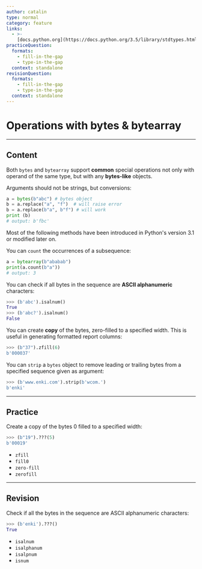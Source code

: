 ```yaml
---
author: catalin
type: normal
category: feature
links:
  - >-
    [docs.python.org](https://docs.python.org/3.5/library/stdtypes.html#bytes-and-bytearray-operations){website}
practiceQuestion:
  formats:
    - fill-in-the-gap
    - type-in-the-gap
  context: standalone
revisionQuestion:
  formats:
    - fill-in-the-gap
    - type-in-the-gap
  context: standalone
---
```


# Operations with bytes & bytearray


---

## Content

Both `bytes` and `bytearray` support **common** special operations not only with operand of the same type, but with any **bytes-like** objects.

Arguments should not be strings, but conversions:

```python
a = bytes(b"abc") # bytes object
b = a.replace("a", "f")  # will raise error
b = a.replace(b"a", b"f") # will work
print (b)
# output: b'fbc'
```

Most of the following methods have been introduced in Python's version 3.1 or modified later on.

You can `count` the occurrences of a subsequence:

```python
a = bytearray(b"ababab")
print(a.count(b"a"))
# output: 3
```

You can check if all bytes in the sequence are **ASCII alphanumeric** characters:

```python
>>> (b'abc').isalnum()
True
>>> (b'abc?').isalnum()
False
```

You can create **copy** of the bytes, zero-filled to a specified width. This is useful in generating formatted report columns:

```python
>>> (b"37").zfill(6)
b'000037'
```

You can `strip` a `bytes` object to remove leading or trailing bytes from a specified sequence given as argument:

```python
>>> (b'www.enki.com').strip(b'wcom.')
b'enki'
```


---

## Practice

Create a copy of the bytes 0 filled to a specified width:

```python
>>> (b"19").???(5)
b'00019'
```

- `zfill`
- `fill0`
- `zero-fill`
- `zerofill`


---

## Revision

Check if all the bytes in the sequence are ASCII alphanumeric characters:

```python
>>> (b'enki').???()
True
```

- `isalnum`
- `isalphanum`
- `isalpnum`
- `isnum`
 
